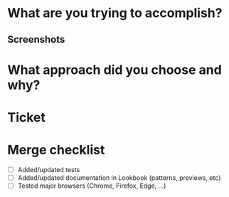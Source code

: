 <!-- Contributors: Please check our [PR guide](https://www.openproject.org/docs/development/code-review-guidelines/#preparing-your-pull-request) before opening a PR. -->

<!-- Reviewers: Please check our [Review guide](https://www.openproject.org/docs/development/code-review-guidelines/#reviewing) -->

# What are you trying to accomplish?
<!-- Provide a description of the changes. -->

## Screenshots
<!-- Provide before/after screenshots, videos, or graphs for any visual changes; otherwise, remove this section -->

# What approach did you choose and why?
<!-- This section is a place for you to describe your thought process in making these changes.
     List any tradeoffs you made to take on or pay down tech debt.
     Describe any alternative approaches you considered and why you discarded them. -->

# Ticket
<!-- Provide the link to respective work package -->

# Merge checklist

- [ ] Added/updated tests
- [ ] Added/updated documentation in Lookbook (patterns, previews, etc)
- [ ] Tested major browsers (Chrome, Firefox, Edge, ...)
